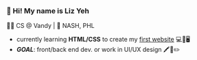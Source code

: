 ### 👋 Hi!  My name is Liz Yeh
 👩‍💻 CS @ Vandy | 📍 NASH, PHL
- currently learning **HTML/CSS** to create my <ins>first website</ins> 💻📱🖥️
- ***GOAL***: front/back end dev. or work in UI/UX design 🖍️🎨✏️
